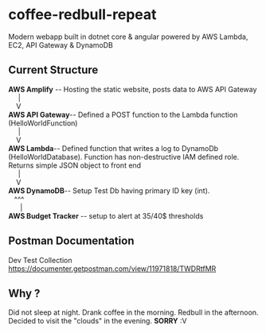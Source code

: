 # coffee-redbull-repeat
Modern webapp built in dotnet core &amp; angular powered by AWS Lambda, EC2, API Gateway &amp; DynamoDB 


## Current Structure 

**AWS Amplify** -- Hosting the static website, posts data to AWS API Gateway  
&nbsp;&nbsp;&nbsp;&nbsp;&nbsp;|  
&nbsp;&nbsp;&nbsp;&nbsp;V  
**AWS API Gateway**-- Defined a POST function to the Lambda function (HelloWorldFunction)  
&nbsp;&nbsp;&nbsp;&nbsp;&nbsp;|  
&nbsp;&nbsp;&nbsp;&nbsp;V  
**AWS Lambda**-- Defined function that writes a log to DynamoDb (HelloWorldDatabase). Function has non-destructive IAM defined role. Returns simple JSON object to front end   
&nbsp;&nbsp;&nbsp;&nbsp;&nbsp;|  
&nbsp;&nbsp;&nbsp;&nbsp;V  
**AWS DynamoDB**-- Setup Test Db having primary ID key (int). 
<br/>
&nbsp;&nbsp;&nbsp;^^^  
&nbsp;&nbsp;&nbsp;&nbsp;&nbsp;&nbsp;|   
**AWS Budget Tracker** -- setup to alert at 35/40$ thresholds



## Postman Documentation 

Dev Test Collection   
https://documenter.getpostman.com/view/11971818/TWDRtfMR


## Why ?

Did not sleep at night. Drank coffee in the morning. Redbull in the afternoon. Decided to visit the "clouds" in the evening. **SORRY** :V 